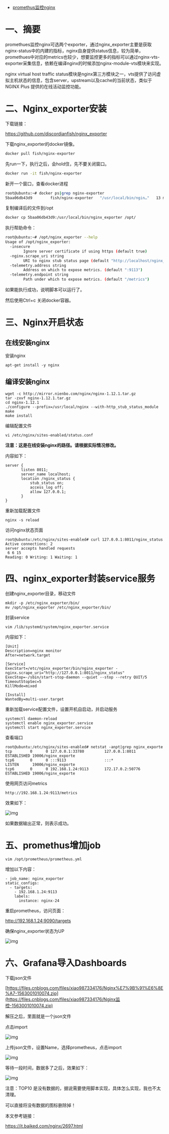 - [promethus监控nginx](https://www.cnblogs.com/xiao987334176/p/11180652.html)



# 一、摘要

promethues监控nginx可选两个exporter，通过nginx_exporter主要是获取nginx-status中的内建的指标，nginx自身提供status信息，较为简单，promethues中对应的metrics也较少，想要监控更多的指标可以通过nginx-vts-exporter采集信息，依赖在编译nginx的时候添加nginx-module-vts模块来实现。

nginx virtual host traffic status模块是nginx第三方模块之一，vts提供了访问虚拟主机状态的信息，包含server，upstream以及cache的当前状态，类似于NGINX Plus 提供的在线活动监控功能。

# 二、Nginx_exporter安装

下载链接：

https://github.com/discordianfish/nginx_exporter

 下载nginx_exporter的docker镜像。

```bash
docker pull fish/nginx-exporter
```

 

先run一下，执行之后，会hold住，先不要关闭窗口。

```bash
docker run -it fish/nginx-exporter
```

 

新开一个窗口，查看docker进程

```bash
root@ubuntu:~# docker ps|grep nginx-exporter
5baa06db43d9        fish/nginx-exporter   "/usr/local/bin/ngin…"   13 minutes ago      Up 13 minutes       9113/tcp            lucid_germain
```

 

复制编译后的文件到/opt

```bash
docker cp 5baa06db43d9:/usr/local/bin/nginx_exporter /opt/
```

 

执行帮助命令：

```bash
root@ubuntu:~# /opt/nginx_exporter --help
Usage of /opt/nginx_exporter:
  -insecure
        Ignore server certificate if using https (default true)
  -nginx.scrape_uri string
        URI to nginx stub status page (default "http://localhost/nginx_status")
  -telemetry.address string
        Address on which to expose metrics. (default ":9113")
  -telemetry.endpoint string
        Path under which to expose metrics. (default "/metrics")
```

 

如果能执行成功，说明脚本可以运行了。

然后使用Ctrl+c 关闭docker容器。

# 三、Nginx开启状态

## 在线安装nginx

安装nginx

```
apt-get install -y nginx
```

 

## 编译安装nginx

```
wget -c http://mirror.nienbo.com/nginx/nginx-1.12.1.tar.gz
tar -zxvf nginx-1.12.1.tar.gz
cd nginx-1.12.1
./configure --prefix=/usr/local/nginx --with-http_stub_status_module
make 
make install
```

 

编辑配置文件

```
vi /etc/nginx/sites-enabled/status.conf
```

**注意：这是在线安装nginx的路径。请根据实际情况修改。**

 

内容如下：

```
server {
       listen 8011;
       server_name localhost;
       location /nginx_status {
           stub_status on;
           access_log off;
           allow 127.0.0.1;
       }
}
```

 

重新加载配置文件

```
nginx -s reload
```

 

访问nginx状态页面

```
root@ubuntu:/etc/nginx/sites-enabled# curl 127.0.0.1:8011/nginx_status
Active connections: 2 
server accepts handled requests
 6 6 15 
Reading: 0 Writing: 1 Waiting: 1 
```

 

# 四、nginx_exporter封装service服务

创建nginx_exporter目录，移动文件

```
mkdir -p /etc/nginx_exporter/bin/
mv /opt/nginx_exporter /etc/nginx_exporter/bin/
```

 

封装service

```
vim /lib/systemd/system/nginx_exporter.service
```

内容如下：

```
[Unit]
Description=nginx monitor
After=network.target

[Service]
ExecStart=/etc/nginx_exporter/bin/nginx_exporter -nginx.scrape_uri="http://127.0.0.1:8011/nginx_status"
ExecStop=-/sbin/start-stop-daemon --quiet --stop --retry QUIT/5
TimeoutStopSec=5
KillMode=mixed

[Install]
WantedBy=multi-user.target
```

 

重新加载service配置文件，设置开机自启动，并启动服务

```
systemctl daemon-reload
systemctl enable nginx_exporter.service
systemctl start nginx_exporter.service
```

 

查看端口

```
root@ubuntu:/etc/nginx/sites-enabled# netstat -anpt|grep nginx_exporte
tcp        0      0 127.0.0.1:33780         127.0.0.1:8011          ESTABLISHED 19006/nginx_exporte
tcp6       0      0 :::9113                 :::*                    LISTEN      19006/nginx_exporte
tcp6       0      0 192.168.1.24:9113       172.17.0.2:50776        ESTABLISHED 19006/nginx_exporte
```

 

使用网页访问metrics

```
http://192.168.1.24:9113/metrics
```

 

效果如下：

![img](https://img2018.cnblogs.com/blog/1341090/201907/1341090-20190713154417382-2136342120.png)

 

 如果数据输出正常，则表示成功。

 

# 五、promethus增加job

```
vim /opt/prometheus/prometheus.yml
```

 

 增加以下内容：

```
- job_name: nginx_exporter
static_configs:
  - targets:
    - 192.168.1.24:9113
    labels:
      instance: nginx-24
```

 

重启prometheus，访问页面：

http://192.168.1.24:9090/targets

 

确保nginx_exporter状态为UP

![img](https://img2018.cnblogs.com/blog/1341090/201907/1341090-20190713154911843-947155007.png)

 

# 六、Grafana导入Dashboards

下载json文件

[https://files.cnblogs.com/files/xiao987334176/Nginx%E7%9B%91%E6%8E%A7-1563001010074.zip](https://files.cnblogs.com/files/xiao987334176/Nginx监控-1563001010074.zip)

 

解压之后，里面就是一个json文件

 

点击import

![img](https://img2018.cnblogs.com/blog/1341090/201907/1341090-20190713155336798-963091322.png)

 

上传json文件，设置Name，选择prometheus，点击import

![img](https://img2018.cnblogs.com/blog/1341090/201907/1341090-20190713155148375-1375551184.png)

 

等待一段时间，数据多了之后，效果如下：

 ![img](https://img2018.cnblogs.com/blog/1341090/201907/1341090-20190713155220206-1186290851.png)

 

注意：TOP10 是没有数据的，据说需要使用脚本实现，具体怎么实现，我也不太清理。

可以直接将没有数据的图标删除掉！

 

本文参考链接：

https://it.baiked.com/nginx/2697.html